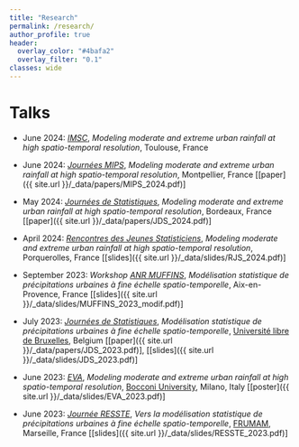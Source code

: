 ```yaml
---
title: "Research"
permalink: /research/
author_profile: true
header:
  overlay_color: "#4bafa2"
  overlay_filter: "0.1"
classes: wide
---
```


# Talks

- June 2024: [*IMSC*](https://jds2024.sciencesconf.org/), *Modeling moderate and extreme urban rainfall at high spatio-temporal resolution*, Toulouse, France 

- June 2024: [*Journées MIPS*](https://jds2024.sciencesconf.org/), *Modeling moderate and extreme urban rainfall at
high spatio-temporal resolution*, Montpellier, France \[[paper]({{ site.url }}/_data/papers/MIPS_2024.pdf)\]

- May 2024: [*Journées de Statistiques*](https://jds2024.sciencesconf.org/), *Modeling moderate and extreme urban rainfall at
high spatio-temporal resolution*, Bordeaux, France \[[paper]({{ site.url }}/_data/papers/JDS_2024.pdf)\]

- April 2024: [*Rencontres des Jeunes Statisticiens*](https://rjs2024.sciencesconf.org/), *Modeling moderate and extreme urban rainfall at
high spatio-temporal resolution*, Porquerolles, France \[[slides]({{ site.url }}/_data/slides/RJS_2024.pdf)\]

- September 2023: *Workshop* [*ANR MUFFINS*](https://anr.fr/Projet-ANR-21-CE04-0021), *Modélisation statistique de précipitations urbaines à fine échelle spatio-temporelle*, Aix-en-Provence, France \[[slides]({{ site.url }}/_data/slides/MUFFINS_2023_modif.pdf)\]

- July 2023: [*Journées de Statistiques*](https://jds2023.sciencesconf.org/), *Modélisation statistique de précipitations urbaines à fine échelle spatio-temporelle*, [Université libre de Bruxelles](https://www.ulb.be/), Belgium \[[paper]({{ site.url }}/_data/papers/JDS_2023.pdf)\], \[[slides]({{ site.url }}/_data/slides/JDS_2023.pdf)\]

- June 2023: [*EVA*](https://dec.unibocconi.eu/research/extreme-value-analysis-eva-2023), *Modeling moderate and extreme urban rainfall at
high spatio-temporal resolution*, [Bocconi University](https://www.unibocconi.eu/), Milano, Italy \[[poster]({{ site.url }}/_data/slides/EVA_2023.pdf)\]

- June 2023: [*Journée RESSTE*](https://reseau-resste.mathnum.inrae.fr/node/28), *Vers la modélisation statistique de précipitations urbaines à fine échelle spatio-temporelle*, [FRUMAM](https://frumam.cnrs-mrs.fr/presentation/), Marseille, France \[[slides]({{ site.url }}/_data/slides/RESSTE_2023.pdf)\]






